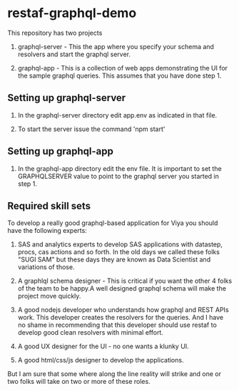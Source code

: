 # restaf-graphql-demo

This repository has two projects

1. graphql-server - This the app where you specify your schema and resolvers and start the graphql server.

2. graphql-app - This is a collection of web apps demonstrating the UI for the sample graphql queries. This assumes that you have done step 1.

## Setting up graphql-server

1. In the graphql-server directory edit app.env as indicated in that file.

2. To start the server issue the command 'npm start'

## Setting up graphql-app

1. In the graphql-app directory edit the env file. It is important to set the GRAPHQLSERVER value to point to the graphql server you started in step 1.

## Required skill sets

To develop a really good graphql-based application for Viya you should have the following experts:

1. SAS and analytics experts to develop SAS applications with datastep, procs, cas actions and so forth. In the old days we called these folks "SUGI SAM" but these days they are known as Data Scientist and variations of those.

2. A graphlql schema designer - This is critical if you want the other 4 folks of the team to be happy.A well designed graphql schema will make the project move quickly.

3. A good nodejs developer who understands how graphql and REST APIs work. This developer creates the resolvers for the queries. And I have no shame in recommending that this developer should use restaf to develop good clean resolvers with minimal effort.

4. A good UX designer for the UI - no one wants a klunky UI.

5. A good html/css/js designer to develop the applications.

But I am sure that some where along the line reality will strike and one or two folks will take on two or more of these roles.